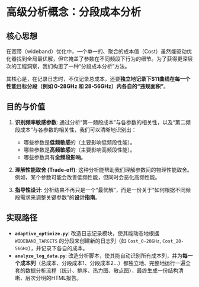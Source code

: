 # 高级分析概念：分段成本分析

## 核心思想

在宽带（wideband）优化中，一个单一的、聚合的成本值（Cost）虽然能驱动优化器找到全局最优解，但它掩盖了参数在不同频段下行为的细节。为了获得更深层次的工程洞察，我们构思了一种“分段成本分析”方法。

其核心是，在记录日志时，不仅记录总成本，还要**独立地记录下S11曲线在每一个性能目标分段（例如 0-28GHz 和 28-56GHz）内各自的“违规面积”**。

## 目的与价值

1.  **识别频率敏感参数**: 通过分析“第一频段成本”与各参数的相关性，以及“第二频段成本”与各参数的相关性，我们可以清晰地识别出：
    *   哪些参数是**低频敏感**的（主要影响低频段性能）。
    *   哪些参数是**高频敏感**的（主要影响高频段性能）。
    *   哪些参数具有**全频段影响**。

2.  **理解性能取舍 (Trade-off)**: 这种分析能帮助我们理解参数间的物理性能取舍。例如，某个参数可能会改善低频性能，但同时会恶化高频性能。

3.  **指导性设计**: 分析结果不再只是一个“最优解”，而是一份关于“如何根据不同频段需求来调整关键参数”的**设计指南**。

## 实现路径

-   **`adaptive_optimize.py`**: 改造日志记录模块，使其能动态地根据 `WIDEBAND_TARGETS` 的分段来创建新的日志列（如 `Cost_0-28GHz`, `Cost_28-56GHz`），并记录下各自的成本。
-   **`analyze_log_data.py`**: 改造分析脚本，使其能自动识别所有成本列，并为**每一个成本列**（总成本、分段成本1、分段成本2...）都独立地、完整地运行一遍全套的数据分析流程（统计、排序、热力图、散点图），最终生成一份结构清晰、层次分明的HTML报告。
